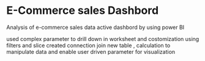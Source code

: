 # E-Commerce sales Dashbord

Analysis of e-commerce sales data active dashbord by using power BI

used complex parameter to drill down in worksheet and costomization using filters and slice
created connection join new table , calculation to manipulate data and enable user driven parameter for visualization
